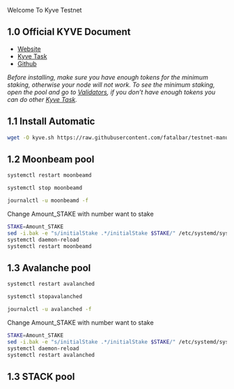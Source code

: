 Welcome To Kyve Testnet

## 1.0 Official KYVE Document

* [Website](https://app.kyve.network/#/)
* [Kyve Task](https://app.kyve.network/#/korellia/tasks)
* [Github](https://github.com/KYVENetwork)

_Before installing, make sure you have enough tokens for the minimum staking, otherwise your node will not work. To see the minimum staking, open the pool and go to [Validators](https://app.kyve.network/#/pools), if you don’t have enough tokens you can do other [Kyve Task](https://app.kyve.network/#/korellia/tasks)._

## 1.1 Install Automatic 
```bash
wget -O kyve.sh https://raw.githubusercontent.com/fatalbar/testnet-manual/main/Kyve/kyve.sh && chmod +x kyve.sh && ./kyve.sh
```

## 1.2 Moonbeam pool
```bash
systemctl restart moonbeamd
```

```bash
systemctl stop moonbeamd
```
```bash
journalctl -u moonbeamd -f
```
Change Amount_STAKE with number want to stake

```bash
STAKE=Amount_STAKE
sed -i.bak -e "s/initialStake .*/initialStake $STAKE/" /etc/systemd/system/moonbeamd.service
systemctl daemon-reload
systemctl restart moonbeamd
```

## 1.3 Avalanche pool
```bash
systemctl restart avalanched
```

```bash
systemctl stopavalanched
```
```bash
journalctl -u avalanched -f
```
Change Amount_STAKE with number want to stake

```bash
STAKE=Amount_STAKE
sed -i.bak -e "s/initialStake .*/initialStake $STAKE/" /etc/systemd/system/avalanched.service
systemctl daemon-reload
systemctl restart avalanched
```

## 1.3 STACK pool

```bash
```









